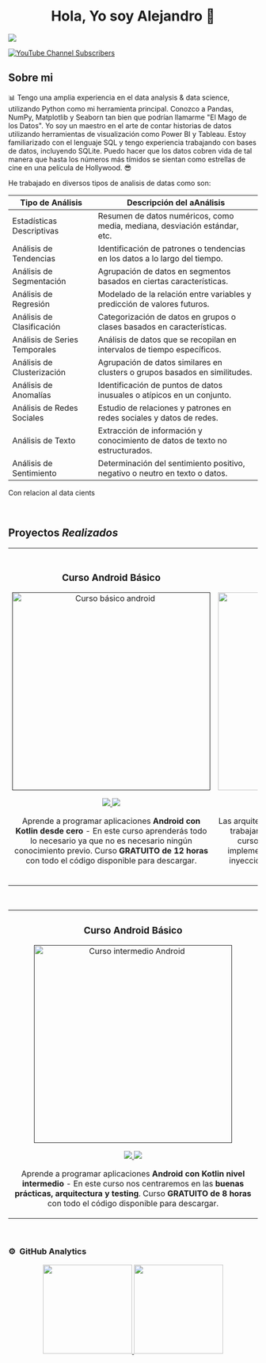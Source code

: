 <div align="center">
<h1 align="center">Hola, Yo soy Alejandro 👋</h1>
</div>
<img src="https://i.imgur.com/weNbhGZ.png"> <!-- Imagen principal. -->

<!-- Shields. -->

[![YouTube Channel Subscribers](https://img.shields.io/youtube/channel/subscribers/UCIjEgHA1vatSR2K4rfcdNRg?style=social)](https://youtube.com/aristidevs?sub_confirmation=1)

<!-- Cuerpo de la bio. -->

## Sobre mi 

📊 Tengo una amplia experiencia en el data analysis & data science, utilizando Python como mi herramienta principal. Conozco a Pandas, NumPy, Matplotlib y Seaborn tan bien que podrían llamarme "El Mago de los Datos". Yo soy un maestro en el arte de contar historias de datos utilizando herramientas de visualización como Power BI y Tableau. Estoy familiarizado con el lenguaje SQL y tengo experiencia trabajando con bases de datos, incluyendo SQLite. Puedo hacer que los datos cobren vida de tal manera que hasta los números más tímidos se sientan como estrellas de cine en una película de Hollywood. 😎

He trabajado en diversos tipos de analisis de datas como son: 
<div align="center">

| Tipo de Análisis                 | Descripción  del aAnálisis                                                                    |
|----------------------------------|-------------------------------------------------------------------------------|
| Estadísticas Descriptivas        | Resumen de datos numéricos, como media, mediana, desviación estándar, etc.    |
| Análisis de Tendencias           | Identificación de patrones o tendencias en los datos a lo largo del tiempo.  |
| Análisis de Segmentación         | Agrupación de datos en segmentos basados en ciertas características.         |
| Análisis de Regresión            | Modelado de la relación entre variables y predicción de valores futuros.    |
| Análisis de Clasificación       | Categorización de datos en grupos o clases basados en características.      |
| Análisis de Series Temporales   | Análisis de datos que se recopilan en intervalos de tiempo específicos.     |
| Análisis de Clusterización      | Agrupación de datos similares en clusters o grupos basados en similitudes.   |
| Análisis de Anomalías           | Identificación de puntos de datos inusuales o atípicos en un conjunto.      |
| Análisis de Redes Sociales      | Estudio de relaciones y patrones en redes sociales y datos de redes.        |
| Análisis de Texto               | Extracción de información y conocimiento de datos de texto no estructurados.|
| Análisis de Sentimiento         | Determinación del sentimiento positivo, negativo o neutro en texto o datos.  |

</div>

Con relacion al data cients 


<br>

## Proyectos *Realizados* 
<table>
<tr>
<td width="50%">
<h3 align="center">Curso Android Básico</h3>
<div align="center">
<a href=""https://github.com/ArisGuimera/Android-Expert" target="_blank"><img src="https://i.imgur.com/Jji0CIE.jpg" width="400" alt="Curso básico android"></a>
<p>
<a href="https://github.com/ArisGuimera/Android-Expert" target="_blank">
<img src="https://img.shields.io/badge/CÓDIGO-ff9?style=for-the-badge&logo=github&logoColor=black">
</a>
<a href="https://youtu.be/vJapzH_46a8" target="_blank">
<img src="https://img.shields.io/badge/-Youtube-green?style=for-the-badge&color=fbfc40">
</a>
</p>
<p>Aprende a programar aplicaciones <strong>Android con Kotlin desde cero</strong> - En este curso aprenderás todo lo necesario ya que no es necesario ningún conocimiento previo. Curso <strong>GRATUITO de 12 horas</strong> con todo el código disponible para descargar.</p>
</div>
                                                                                      
</td>

<td width="50%">
               <br>
<h3 align="center">Arquitectura MVVM</h3>
<div align="center">                                       
<a href="https://github.com/ArisGuimera/SimpleAndroidMVVM" target="_blank"><img src="https://i.imgur.com/7uCBigG.jpg" width="400" alt="Curso arquitectura MVVM"></a>
<br>
<p>
<a href="https://github.com/ArisGuimera/SimpleAndroidMVVM" target="_blank">
<img src="https://img.shields.io/badge/C%C3%93DIGO-80ffaa?style=for-the-badge&logo=github&logoColor=black">
</a>
<a href="https://youtu.be/hhhSMXi0R3E" target="_blank">
<img src="https://img.shields.io/badge/-Youtube-green?style=for-the-badge&color=3fFD7f">
</a>
</p>
</p>Las arquitecturas son <strong>IMPRESCINDIBLES</strong> para poder trabajar como desarrollador/a Android. En este curso, divido por ramas irás aprendiendo a implementar una arquitectura real y robusta con inyección de dependencias, clean architecture, testing y mucho más.</p>
</div>                                                             
</table>                                                                                 
</div>
<br>

<table>
<tr>
<td width="100%">
<h3 align="center">Curso Android Básico</h3>
<div align="center">
<a href=""https://github.com/ArisGuimera/Android-Expert-Intermedio" target="_blank"><img src="https://i.imgur.com/V48W0sU.jpg" width="400" alt="Curso intermedio Android"></a>
<p>
<a href="https://github.com/ArisGuimera/Android-Expert-Intermedio" target="_blank">
<img src="https://img.shields.io/badge/CÓDIGO-ff9?style=for-the-badge&logo=github&logoColor=black">
</a>
<a href="https://youtu.be/UaR7GSNACsM" target="_blank">
<img src="https://img.shields.io/badge/-Youtube-green?style=for-the-badge&color=fbfc40">
</a>
</p>
<p>Aprende a programar aplicaciones <strong>Android con Kotlin nivel intermedio</strong> - En este curso nos centraremos en las <strong>buenas prácticas, arquitectura y testing</strong>. Curso <strong>GRATUITO de 8 horas</strong> con todo el código disponible para descargar.</p>
</div>
                                                                                      
</td>                                                    
</table>                                                                                 
</div>
<br>

### ⚙️ &nbsp;GitHub Analytics

<p align="center">
<a href="https://github.com/ArisGuimera">
  <img height="180em" src="https://github-readme-stats-eight-theta.vercel.app/api?username=ArisGuimera&show_icons=true&theme=algolia&include_all_commits=true&count_private=true"/>
  <img height="180em" src="https://github-readme-stats-eight-theta.vercel.app/api/top-langs/?username=ArisGuimera&layout=compact&langs_count=8&theme=algolia"/>
</a>
</p>

